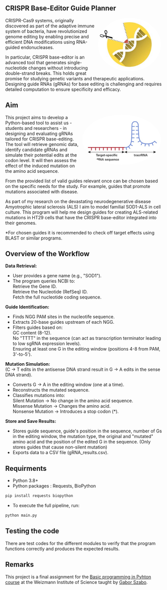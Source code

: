## CRISPR Base-Editor Guide Planner
<img src="CRISPR BE.jpg" align="right" width="200" style="border-radius: 50%; margin-right: 10px;"> CRISPR-Cas9 systems, originally discovered as part of the adaptive immune system of bacteria, have revolutionized genome editing by enabling precise and efficient DNA modifications using RNA-guided endonucleases. 

In particular, CRISPR base-editor is an advanced tool that generates single-nucleotide changes without introducing double-strand breaks. This holds great promise for studying genetic variants and therapeutic applications. Designing guide RNAs (gRNAs) for base editing is challenging and requires detailed computation to ensure specificity and efficacy. 

## Aim
<img src="sgRNA.jpg" align="right"  width="250" style="border-radius: 50%; margin-right: 10px;">
<p>This project aims to develop a Python-based tool to assist us - students and researchers - in designing and evaluating gRNAs tailored for CRISPR base-editing. The tool will retrieve genomic data, identify candidate gRNAs and simulate their potential edits at the codon level. It will then assess the effect of the induced mutation on the amino acid sequence. 
  
From the provided list of valid guides relevant once can be chosen based on the specific needs for the study. For example, guides that promote mutations associated with disease.</p>

<p>As part of my research on the devastating neurodegenerative disease Amyotrophic lateral sclerosis (ALS) I aim to model familial SOD1-ALS in cell culture. This program will help me design guides for creating ALS-related mutations in HT29 cells that have the CRISPR base-editor integrated into their genomes.</p>

*For chosen guides it is recommended to check off target effects using BLAST or similar programs.  

## Overview of the Workflow
**Data Retrieval:**
- User provides a gene name (e.g., "SOD1").
- The program queries NCBI to:  
  Retrieve the Gene ID.  
  Retrieve the Nucleotide (RefSeq) ID.  
  Fetch the full nucleotide coding sequence.
  
**Guide Identification:**
- Finds NGG PAM sites in the nucleotife sequence.
- Extracts 20-base guides upstream of each NGG.
- Filters guides based on:  
  GC content (8-12).  
  No "TTTT" in the sequence (can act as transcription terminator leading to low sgRNA expression levels).   
  Ensuring at least one G in the editing window (positions 4-8 from PAM, 3'-to-5').

**Mutation Simulation:**  
(C → T edits in the antisense DNA strand result in G → A edits in the sense DNA strand).
  
- Converts G → A in the editing window (one at a time).
- Reconstructs the mutated sequence.
- Classifies mutations into:  
  Silent Mutation → No change in the amino acid sequence.  
  Missense Mutation → Changes the amino acid.  
  Nonsense Mutation → Introduces a stop codon (*). 

**Store and Save Results:**
- Stores guide sequence, guide's position in the sequence, number of Gs in the editing window, the mutation type, the original and "mutated" amino acid and the position of   the edited G in the sequence.
  (Only stores guides that cause non-silent mutation)
- Exports data to a CSV file (gRNA_results.csv).

## Requirments
- Python 3.8+
- Python packages : Requests, BioPython
```bash
pip install requests biopython
````
- To execute the full pipeline, run:
```bash
python main.py
```
## Testing the code 
There are test codes for the different modules to verify that the program functions correctly and produces the expected results. 
## Remarks 
This project is a final assignment for the [Basic programming in Pyhton course](https://github.com/szabgab/wis-python-course-2024-11) at the Weizmann Institute of Science taught by [Gabor Szabo](https://github.com/szabgab). 

